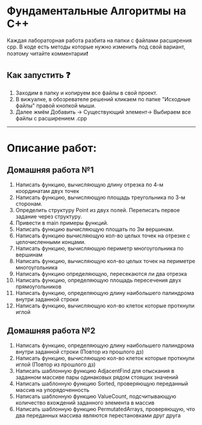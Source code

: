 # Фундаментальные Aлгоритмы на C++
Каждая лабораторная работа разбита на папки с файлами расширения cpp.
В коде есть методы которые нужно изменить под свой вариант, поэтому читайте комментарии:exclamation:
## Как запустить :question:
1. Заходим в папку и копируем все файлы в свой проект.
2. В вижуалке, в обозревателе решений кликаем по папке "Исходные файлы" правой кнопкой мыши.
3. Далее жмём Добавить -> Существующий элемент-> Выбираем все файлы с расширением .cpp 
____

# Описание работ:
## Домашняя работа №1
1. Написать функцию, вычисляющую длину отрезка по 4-м координатам двух точек
2. Написать функцию, вычисляющую площадь треугольника по 3-м сторонам.
3. Определить структуру Point из двух полей. Переписать первое задание через структуру.
4. Привести в main примеры функций.
5. Написать функцию вычисляющую площать по 3м вершинам.
6. Написать функцию вычисляющую кол-во целых точек на отрезке с целочисленными концами.
7. Написать функцию, вычисляющую периметр многоугольника по вершинам
8. Написать функцию, вычисляющую кол-во целых точек на периметре многоугольника
9. Написать функцию определяющую, пересекаются ли два отрезка
10. Написать функцию, определяющую площадь пересечения двух прямоугольников
11. Написать функцию, определяющую длину наибольшего палиндрома внутри заданной строки
12. Написать функцию, вычисляющую кол-во клеток которые проткнули иглой

## Домашняя работа №2
1. Написать функцию, определяющую длину наибольшего палиндрома внутри заданной строки (Повтор из прошлого дз)
2. Написать функцию, вычисляющую кол-во клеток которые проткнули иглой (Повтор из прошлого дз)
3. Написать шаблонную функцию AdjacentFind для отыскания в заданном массиве пары одинаковых рядом стоящих значений
4. Написать шаблонную функцию Sorted, проверяющую переданный массив на упорядоченность
5. Написать шаблонную функцию ValueCount, подсчитывающую количество вхождений заданного элемента в массив
6. Написать шаблонную функцию PermutatedArrays, проверяющую, что два переданных массива являются перестановками друг друга
